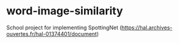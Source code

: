# word-image-similarity
School project for implementing SpottingNet (https://hal.archives-ouvertes.fr/hal-01374401/document)
